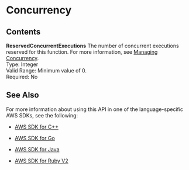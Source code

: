 # Concurrency<a name="API_Concurrency"></a>

## Contents<a name="API_Concurrency_Contents"></a>

 **ReservedConcurrentExecutions**   <a name="SSS-Type-Concurrency-ReservedConcurrentExecutions"></a>
The number of concurrent executions reserved for this function\. For more information, see [Managing Concurrency](concurrent-executions.md)\.  
Type: Integer  
Valid Range: Minimum value of 0\.  
Required: No

## See Also<a name="API_Concurrency_SeeAlso"></a>

For more information about using this API in one of the language\-specific AWS SDKs, see the following:

+  [AWS SDK for C\+\+](http://docs.aws.amazon.com/goto/SdkForCpp/lambda-2015-03-31/Concurrency) 

+  [AWS SDK for Go](http://docs.aws.amazon.com/goto/SdkForGoV1/lambda-2015-03-31/Concurrency) 

+  [AWS SDK for Java](http://docs.aws.amazon.com/goto/SdkForJava/lambda-2015-03-31/Concurrency) 

+  [AWS SDK for Ruby V2](http://docs.aws.amazon.com/goto/SdkForRubyV2/lambda-2015-03-31/Concurrency) 